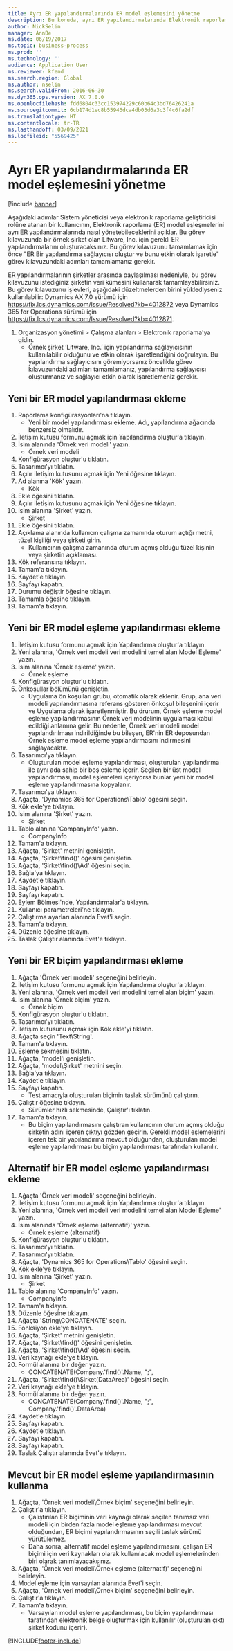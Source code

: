 ```yaml
---
title: Ayrı ER yapılandırmalarında ER model eşlemesini yönetme
description: Bu konuda, ayrı ER yapılandırmalarında Elektronik raporlama (ER) modeli eşlemelerinin nasıl yönetileceği açıklanmaktadır.
author: NickSelin
manager: AnnBe
ms.date: 06/19/2017
ms.topic: business-process
ms.prod: ''
ms.technology: ''
audience: Application User
ms.reviewer: kfend
ms.search.region: Global
ms.author: nselin
ms.search.validFrom: 2016-06-30
ms.dyn365.ops.version: AX 7.0.0
ms.openlocfilehash: fdd6804c33cc153974229c60b64c3bd76426241a
ms.sourcegitcommit: 6cb174d1ec8b55946dca4db03d6a3c3f4c6fa2df
ms.translationtype: HT
ms.contentlocale: tr-TR
ms.lasthandoff: 03/09/2021
ms.locfileid: "5569425"
---
```

# <a name="manage-er-model-mapping-in-separate-er-configurations"></a>Ayrı ER yapılandırmalarında ER model eşlemesini yönetme

[!include [banner](../../includes/banner.md)]

Aşağıdaki adımlar Sistem yöneticisi veya elektronik raporlama geliştiricisi rolüne atanan bir kullanıcının, Elektronik raporlama (ER) model eşleşmelerini ayrı ER yapılandırmalarında nasıl yönetebileceklerini açıklar. Bu görev kılavuzunda bir örnek şirket olan Litware, Inc. için gerekli ER yapılandırmalarını oluşturacaksınız. Bu görev kılavuzunu tamamlamak için önce "ER Bir yapılandırma sağlayıcısı oluştur ve bunu etkin olarak işaretle" görev kılavuzundaki adımları tamamlamanız gerekir. 

ER yapılandırmalarının şirketler arasında paylaşılması nedeniyle, bu görev kılavuzunu istediğiniz şirketin veri kümesini kullanarak tamamlayabilirsiniz. Bu görev kılavuzunu işlevleri, aşağıdaki düzeltmelerden birini yüklediyseniz kullanılabilir: Dynamics AX 7.0 sürümü için https://fix.lcs.dynamics.com/Issue/Resolved?kb=4012872 veya Dynamics 365 for Operations sürümü için https://fix.lcs.dynamics.com/Issue/Resolved?kb=4012871.

1. Organizasyon yönetimi > Çalışma alanları > Elektronik raporlama'ya gidin.
    * Örnek şirket ‘Litware, Inc.’ için yapılandırma sağlayıcısının kullanılabilir olduğunu ve etkin olarak işaretlendiğini doğrulayın. Bu yapılandırma sağlayıcısını göremiyorsanız öncelikle görev kılavuzundaki adımları tamamlamanız, yapılandırma sağlayıcısı oluşturmanız ve sağlayıcı etkin olarak işaretlemeniz gerekir.   

## <a name="add-a-new-er-model-configuration"></a>Yeni bir ER model yapılandırması ekleme
1. Raporlama konfigürasyonları'na tıklayın.
    * Yeni bir model yapılandırması ekleme. Adı, yapılandırma ağacında benzersiz olmalıdır.  
2. İletişim kutusu formunu açmak için Yapılandırma oluştur'a tıklayın.
3. İsim alanında 'Örnek veri modeli' yazın.
    * Örnek veri modeli  
4. Konfigürasyon oluştur'u tıklatın.
5. Tasarımcı'yı tıklatın.
6. Açılır iletişim kutusunu açmak için Yeni öğesine tıklayın.
7. Ad alanına 'Kök' yazın.
    * Kök  
8. Ekle öğesini tıklatın.
9. Açılır iletişim kutusunu açmak için Yeni öğesine tıklayın.
10. İsim alanına 'Şirket' yazın.
    * Şirket  
11. Ekle öğesini tıklatın.
12. Açıklama alanında kullanıcın çalışma zamanında oturum açtığı metni, tüzel kişiliği veya şirketi girin. 
    * Kullanıcının çalışma zamanında oturum açmış olduğu tüzel kişinin veya şirketin açıklaması.  
13. Kök referansına tıklayın.
14. Tamam'a tıklayın.
15. Kaydet'e tıklayın.
16. Sayfayı kapatın.
17. Durumu değiştir öğesine tıklayın.
18. Tamamla öğesine tıklayın.
19. Tamam'a tıklayın.

## <a name="add-a-new-er-model-mapping-configuration"></a>Yeni bir ER model eşleme yapılandırması ekleme
1. İletişim kutusu formunu açmak için Yapılandırma oluştur'a tıklayın.
2. Yeni alanına, 'Örnek veri modeli veri modelini temel alan Model Eşleme' yazın.
3. İsim alanına 'Örnek eşleme' yazın.
    * Örnek eşleme  
4. Konfigürasyon oluştur'u tıklatın.
5. Önkoşullar bölümünü genişletin.
    * Uygulama ön koşulları grubu, otomatik olarak eklenir. Grup, ana veri modeli yapılandırmasına referans gösteren önkoşul bileşenini içerir ve Uygulama olarak işaretlenmiştir. Bu drurum, Örnek eşleme model eşleme yapılandırmasının Örnek veri modelinin uygulaması kabul edildiği anlamına gelir. Bu nedenle, Örnek veri modeli model yapılandırılması indirildiğinde bu bileşen, ER'nin ER deposundan Örnek eşleme model eşleme yapılandırmasını indirmesini sağlayacaktır.   
6. Tasarımcı'ya tıklayın.
    * Oluşturulan model eşleme yapılandırması, oluşturulan yapılandırma ile aynı ada sahip bir boş eşleme içerir. Seçilen bir üst model yapılandırması, model eşlemeleri içeriyorsa bunlar yeni bir model eşleme yapılandırmasına kopyalanır.   
7. Tasarımcı'ya tıklayın.
8. Ağaçta, 'Dynamics 365 for Operations\Tablo' öğesini seçin.
9. Kök ekle'ye tıklayın.
10. İsim alanına 'Şirket' yazın.
    * Şirket  
11. Tablo alanına 'CompanyInfo' yazın.
    * CompanyInfo  
12. Tamam'a tıklayın.
13. Ağaçta, 'Şirket' metnini genişletin.
14. Ağaçta, 'Şirket\find()' öğesini genişletin.
15. Ağaçta, 'Şirket\find()\Ad' öğesini seçin.
16. Bağla'ya tıklayın.
17. Kaydet'e tıklayın.
18. Sayfayı kapatın.
19. Sayfayı kapatın.
20. Eylem Bölmesi'nde, Yapılandırmalar'a tıklayın.
21. Kullanıcı parametreleri'ne tıklayın.
22. Çalıştırma ayarları alanında Evet'i seçin.
23. Tamam'a tıklayın.
24. Düzenle öğesine tıklayın.
25. Taslak Çalıştır alanında Evet'e tıklayın.

## <a name="add-a-new-er-format-configuration"></a>Yeni bir ER biçim yapılandırması ekleme
1. Ağaçta 'Örnek veri modeli' seçeneğini belirleyin.
2. İletişim kutusu formunu açmak için Yapılandırma oluştur'a tıklayın.
3. Yeni alanına, 'Örnek veri modeli veri modelini temel alan biçim' yazın.
4. İsim alanına 'Örnek biçim' yazın.
    * Örnek biçim  
5. Konfigürasyon oluştur'u tıklatın.
6. Tasarımcı'yı tıklatın.
7. İletişim kutusunu açmak için Kök ekle'yi tıklatın.
8. Ağaçta seçin 'Text\String'.
9. Tamam'a tıklayın.
10. Eşleme sekmesini tıklatın.
11. Ağaçta, 'model'i genişletin.
12. Ağaçta, 'model\Şirket' metnini seçin.
13. Bağla'ya tıklayın.
14. Kaydet'e tıklayın.
15. Sayfayı kapatın.
    * Test amacıyla oluşturulan biçimin taslak sürümünü çalıştırın.  
16. Çalıştır öğesine tıklayın.
    * Sürümler hızlı sekmesinde, Çalıştır'ı tıklatın.  
17. Tamam'a tıklayın.
    * Bu biçim yapılandırmasını çalıştıran kullanıcının oturum açmış olduğu şirketin adını içeren çıktıyı gözden geçirin. Gerekli model eşlemelerini içeren tek bir yapılandırma mevcut olduğundan, oluşturulan model eşleme yapılandırması bu biçim yapılandırması tarafından kullanılır.   

## <a name="add-alternative-er-model-mapping-configuration"></a>Alternatif bir ER model eşleme yapılandırması ekleme
1. Ağaçta 'Örnek veri modeli' seçeneğini belirleyin.
2. İletişim kutusu formunu açmak için Yapılandırma oluştur'a tıklayın.
3. Yeni alanına, 'Örnek veri modeli veri modelini temel alan Model Eşleme' yazın.
4. İsim alanında 'Örnek eşleme (alternatif)' yazın.
    * Örnek eşleme (alternatif)  
5. Konfigürasyon oluştur'u tıklatın.
6. Tasarımcı'yı tıklatın.
7. Tasarımcı'yı tıklatın.
8. Ağaçta, 'Dynamics 365 for Operations\Tablo' öğesini seçin.
9. Kök ekle'ye tıklayın.
10. İsim alanına 'Şirket' yazın.
    * Şirket  
11. Tablo alanına 'CompanyInfo' yazın.
    * CompanyInfo  
12. Tamam'a tıklayın.
13. Düzenle öğesine tıklayın.
14. Ağaçta 'String\CONCATENATE' seçin.
15. Fonksiyon ekle'ye tıklayın.
16. Ağaçta, 'Şirket' metnini genişletin.
17. Ağaçta, 'Şirket\find()' öğesini genişletin.
18. Ağaçta, 'Şirket\find()\Ad' öğesini seçin.
19. Veri kaynağı ekle'ye tıklayın.
20. Formül alanına bir değer yazın.
    * CONCATENATE(Company.'find()'.Name, ";",  
21. Ağaçta, 'Şirket\find()\Şirket(DataArea)' öğesini seçin.
22. Veri kaynağı ekle'ye tıklayın.
23. Formül alanına bir değer yazın.
    * CONCATENATE(Company.'find()'.Name, ";", Company.'find()'.DataArea)  
24. Kaydet'e tıklayın.
25. Sayfayı kapatın.
26. Kaydet'e tıklayın.
27. Sayfayı kapatın.
28. Sayfayı kapatın.
29. Taslak Çalıştır alanında Evet'e tıklayın.

## <a name="use-an-existing-er-model-mapping-configuration"></a>Mevcut bir ER model eşleme yapılandırmasının kullanma
1. Ağaçta, 'Örnek veri modeli\Örnek biçim' seçeneğini belirleyin.
2. Çalıştır'a tıklayın.
    * Çalıştırılan ER biçiminin veri kaynağı olarak seçilen tanımsız veri modeli için birden fazla model eşleme yapılandırması mevcut olduğundan, ER biçimi yapılandırmasının seçili taslak sürümü yürütülemez.   
    * Daha sonra, alternatif model eşleme yapılandırmasını, çalışan ER biçimi için veri kaynakları olarak kullanılacak model eşlemelerinden biri olarak tanımlayacaksınız.   
3. Ağaçta, 'Örnek veri modeli\Örnek eşleme (alternatif)' seçeneğini belirleyin.
4. Model eşleme için varsayılan alanında Evet'i seçin.
5. Ağaçta, 'Örnek veri modeli\Örnek biçim' seçeneğini belirleyin.
6. Çalıştır'a tıklayın.
7. Tamam'a tıklayın.
    * Varsayılan model eşleme yapılandırması, bu biçim yapılandırması tarafından elektronik belge oluşturmak için kullanılır (oluşturulan çıktı şirket kodunu içerir).  



[!INCLUDE[footer-include](../../../../includes/footer-banner.md)]